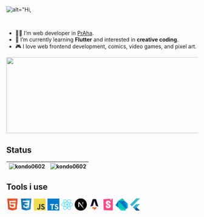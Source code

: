 <picture>
   <source srcset="https://github.com/user-attachments/assets/06730e17-70e4-421a-b967-0ccc35cf626b" media="(prefers-color-scheme: dark)"> 
   <img src="https://github.com/user-attachments/assets/b74d9257-476f-4dea-93b2-4e712de1021d" alt=alt="Hi, I'm Shun Kondo">
</picture>
 
 &nbsp;
 
  - 👨‍💻  I’m web developer in [PrAha](https://www.praha-inc.com/).
  - 📝  I’m currently learning **Flutter** and interested in **creative coding**.
  - 🎮  I love web frontend development, comics, video games, and pixel art. 

<img src="https://github.com/user-attachments/assets/8900c229-af20-4910-87d7-fc3614cc7bdc" width="600" height="200" alt="" />
  
  ## Status
  | <img src="https://github-readme-stats.vercel.app/api?username=kondo0602&show_icons=true&theme=vue" alt="kondo0602" />  | <img src="https://github-readme-stats.vercel.app/api/top-langs/?username=kondo0602&layout=compact&hide=html&theme=vue" alt="kondo0602" /> |
  | ------------- | ------------- |
 
   ## Tools i use
  <p align="left">
    <img src="https://raw.githubusercontent.com/devicons/devicon/master/icons/html5/html5-original.svg" alt="html5" width="32" height="32"/>
    <img src="https://raw.githubusercontent.com/devicons/devicon/master/icons/css3/css3-original.svg" alt="css3" width="32" height="32"/>
    <img src="https://raw.githubusercontent.com/devicons/devicon/master/icons/javascript/javascript-original.svg" alt="javascript" width="32" height="32"/>
    <img src="https://raw.githubusercontent.com/devicons/devicon/master/icons/typescript/typescript-original.svg" alt="typescript" width="32" height="32"/>
    <img src="https://raw.githubusercontent.com/devicons/devicon/master/icons/react/react-original.svg" alt="react" width="32" height="32"/>
    <img src="https://raw.githubusercontent.com/devicons/devicon/master/icons/nextjs/nextjs-original.svg" alt="nextjs" width="32" height="32"/>
    <img src="https://raw.githubusercontent.com/devicons/devicon/master/icons/astro/astro-original.svg" alt="astro" width="32" height="32"/>
    <img src="https://raw.githubusercontent.com/devicons/devicon/master/icons/storybook/storybook-original.svg" alt="storybook" width="32" height="32"/>
    <img src="https://raw.githubusercontent.com/devicons/devicon/master/icons/dart/dart-original.svg" alt="dart" width="32" height="32"/>
    <img src="https://raw.githubusercontent.com/devicons/devicon/master/icons/flutter/flutter-original.svg" alt="dart" width="32" height="32"/>
  </p>
  
  <!-- ![](https://github.com/user-attachments/assets/b74d9257-476f-4dea-93b2-4e712de1021d) -->
  <!-- ![](https://github.com/user-attachments/assets/06730e17-70e4-421a-b967-0ccc35cf626b) -->
   <!-- ![]([https://github.com/user-attachments/assets/06730e17-70e4-421a-b967-0ccc35cf626b](https://github.com/user-attachments/assets/cf0ef6dc-ff37-4e38-b245-b9195a297f97) -->
